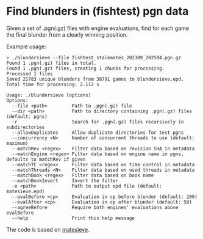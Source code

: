 # Find blunders in (fishtest) pgn data

Given a set of .pgn(.gz) files with engine evaluations, find for each game the final
blunder from a clearly winning position.

Example usage:

```
> ./blundersieve --file fishtest_stalemates_202309_202504.pgn.gz
Found 1 .pgn(.gz) files in total.
Found 1 .pgn(.gz) files, creating 1 chunks for processing.
Processed 1 files
Saved 21783 unique blunders from 38791 games to blundersieve.epd.
Total time for processing: 2.112 s
```

```
Usage: ./blundersieve [options]
Options:
  --file <path>         Path to .pgn(.gz) file
  --dir <path>          Path to directory containing .pgn(.gz) files (default: pgns)
  -r                    Search for .pgn(.gz) files recursively in subdirectories
  --allowDuplicates     Allow duplicate directories for test pgns
  --concurrency <N>     Number of concurrent threads to use (default: maximum)
  --matchRev <regex>    Filter data based on revision SHA in metadata
  --matchEngine <regex> Filter data based on engine name in pgns, defaults to matchRev if given
  --matchTC <regex>     Filter data based on time control in metadata
  --matchThreads <N>    Filter data based on used threads in metadata
  --matchBook <regex>   Filter data based on book name
  --matchBookInvert     Invert the filter
  -o <path>             Path to output epd file (default: matesieve.epd)
  --evalBefore <cp>     Evaluation in cp before blunder (default: 200)
  --evalAfter <cp>      Evaluation in cp after blunder (default: 50)
  --agreeBefore         Require both engines' evaluations above evalBefore
  --help                Print this help message
```

The code is based on [matesieve](https://github.com/robertnurnberg/matesieve).
